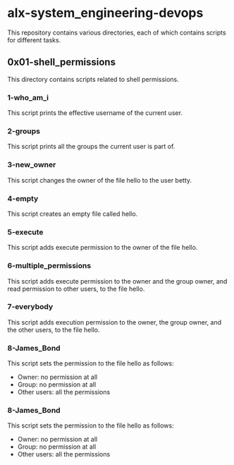 # alx-system_engineering-devops

This repository contains various directories, each of which contains scripts for different tasks.

## 0x01-shell_permissions

This directory contains scripts related to shell permissions.

### 1-who_am_i

This script prints the effective username of the current user.

### 2-groups

This script prints all the groups the current user is part of.

### 3-new_owner

This script changes the owner of the file hello to the user betty.

### 4-empty

This script creates an empty file called hello.

### 5-execute

This script adds execute permission to the owner of the file hello.

### 6-multiple_permissions

This script adds execute permission to the owner and the group owner, and read permission to other users, to the file hello.

### 7-everybody

This script adds execution permission to the owner, the group owner, and the other users, to the file hello.

### 8-James_Bond

This script sets the permission to the file hello as follows:

- Owner: no permission at all
- Group: no permission at all
- Other users: all the permissions

### 8-James_Bond

This script sets the permission to the file hello as follows:

- Owner: no permission at all
- Group: no permission at all
- Other users: all the permissions

